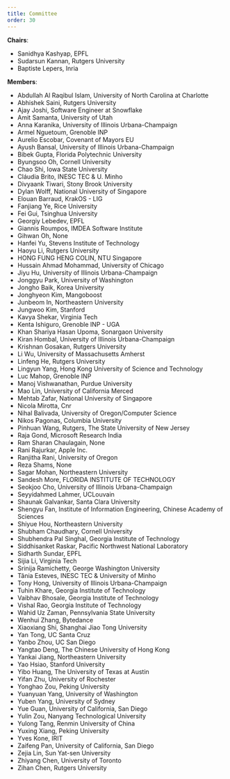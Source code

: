 ```yaml
---
title: Committee
order: 30
---
```


**Chairs**:

-   Sanidhya Kashyap, EPFL
-   Sudarsun Kannan, Rutgers University
-   Baptiste Lepers, Inria

**Members**:

-   Abdullah Al Raqibul Islam, University of North Carolina at Charlotte
-   Abhishek Saini, Rutgers University
-   Ajay Joshi, Software Engineer at Snowflake
-   Amit Samanta, University of Utah
-   Anna Karanika, University of Illinois Urbana-Champaign
-   Armel Nguetoum, Grenoble INP
-   Aurelio Escobar, Covenant of Mayors EU
-   Ayush Bansal, University of Illinois Urbana-Champaign
-   Bibek Gupta, Florida Polytechnic University
-   Byungsoo Oh, Cornell University
-   Chao Shi, Iowa State University
-   Cláudia Brito, INESC TEC & U. Minho
-   Divyaank Tiwari, Stony Brook University
-   Dylan Wolff, National University of Singapore
-   Elouan Barraud, KrakOS - LIG
-   Fanjiang Ye, Rice University
-   Fei Gui, Tsinghua University
-   Georgiy Lebedev, EPFL
-   Giannis Roumpos, IMDEA Software Institute
-   Gihwan Oh, None
-   Hanfei Yu, Stevens Institute of Technology
-   Haoyu Li, Rutgers University
-   HONG FUNG HENG COLIN, NTU Singapore
-   Hussain Ahmad Mohammad, University of Chicago
-   Jiyu Hu, University of Illinois Urbana-Champaign
-   Jonggyu Park, University of Washington
-   Jongho Baik, Korea University
-   Jonghyeon Kim, Mangoboost
-   Junbeom In, Northeastern University
-   Jungwoo Kim, Stanford
-   Kavya Shekar, Virginia Tech
-   Kenta Ishiguro, Grenoble INP - UGA
-   Khan Shariya Hasan Upoma, Sonargaon University
-   Kiran Hombal, University of Illinois Urbana-Champaign
-   Krishnan Gosakan, Rutgers University
-   Li Wu, University of Massachusetts Amherst
-   Linfeng He, Rutgers University
-   Lingyun Yang, Hong Kong University of Science and Technology
-   Luc Mahop, Grenoble INP
-   Manoj Vishwanathan, Purdue University
-   Mao Lin, University of California Merced
-   Mehtab Zafar, National University of Singapore
-   Nicola Mirotta, Cnr
-   Nihal Balivada, University of Oregon/Computer Science
-   Nikos Pagonas, Columbia University
-   Pinhuan Wang, Rutgers, The State University of New Jersey
-   Raja Gond, Microsoft Research India
-   Ram Sharan Chaulagain, None
-   Rani Rajurkar, Apple Inc.
-   Ranjitha Rani, University of Oregon
-   Reza Shams, None
-   Sagar Mohan, Northeastern University
-   Sandesh More, FLORIDA INSTITUTE OF TECHNOLOGY
-   Seokjoo Cho, University of Illinois Urbana-Champaign
-   Seyyidahmed Lahmer, UCLouvain
-   Shaunak Galvankar, Santa Clara University
-   Shengyu Fan, Institute of Information Engineering, Chinese Academy of Sciences
-   Shiyue Hou, Northeastern University
-   Shubham Chaudhary, Cornell University
-   Shubhendra Pal Singhal, Georgia Institute of Technology
-   Siddhisanket Raskar, Pacific Northwest National Laboratory
-   Sidharth Sundar, EPFL
-   Sijia Li, Virginia Tech
-   Srinija Ramichetty, George Washington University
-   Tânia Esteves, INESC TEC & University of Minho
-   Tony Hong, University of Illinois Urbana-Champaign
-   Tuhin Khare, Georgia Institute of Technology
-   Vaibhav Bhosale, Georgia Institute of Technology
-   Vishal Rao, Georgia Institute of Technology
-   Wahid Uz Zaman, Pennsylvania State University
-   Wenhui Zhang, Bytedance
-   Xiaoxiang Shi, Shanghai Jiao Tong University
-   Yan Tong, UC Santa Cruz
-   Yanbo Zhou, UC San Diego
-   Yangtao Deng, The Chinese University of Hong Kong
-   Yankai Jiang, Northeastern University
-   Yao Hsiao, Stanford University
-   Yibo Huang, The University of Texas at Austin
-   Yifan Zhu, University of Rochester
-   Yonghao Zou, Peking University
-   Yuanyuan Yang, University of Washington
-   Yuben Yang, University of Sydney
-   Yue Guan, University of California, San Diego
-   Yulin Zou, Nanyang Technological University
-   Yulong Tang, Renmin University of China
-   Yuxing Xiang, Peking University
-   Yves Kone, IRIT
-   Zaifeng Pan, University of California, San Diego
-   Zejia Lin, Sun Yat-sen University
-   Zhiyang Chen, University of Toronto
-   Zihan Chen, Rutgers University
